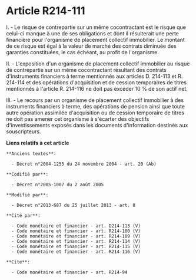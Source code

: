# Article R214-111

I. - Le risque de contrepartie sur un même cocontractant est le risque que celui-ci manque à une de ses obligations et dont
il résulterait une perte financière pour l'organisme de placement collectif immobilier. Le montant de ce risque est égal à la
valeur de marché des contrats diminuée des garanties constituées, le cas échéant, au profit de l'organisme. 

II. - L'exposition d'un organisme de placement collectif immobilier au risque de contrepartie sur un même cocontractant
résultant des contrats d'instruments financiers à terme mentionnés aux articles D. 214-113 et R. 214-114 et des opérations
d'acquisition et de cession temporaires de titres mentionnés à l'article R. 214-116 ne doit pas excéder 10 % de son actif
net. 

III. - Le recours par un organisme de placement collectif immobilier à des instruments financiers à terme, des opérations de
pension ainsi que toute autre opération assimilée d'acquisition ou de cession temporaire de titres ne doit pas amener cet
organisme à s'écarter des objectifs d'investissements exposés dans les documents d'information destinés aux souscripteurs.

**Liens relatifs à cet article**

	**Anciens textes**:

	  - Décret n°2004-1255 du 24 novembre 2004 - art. 20 (Ab)

	**Codifié par**:

	  - Décret n°2005-1007 du 2 août 2005

	**Modifié par**:

	  - Décret n°2013-687 du 25 juillet 2013 - art. 8

	**Cité par**:

	  - Code monétaire et financier - art. D214-113 (V)
	  - Code monétaire et financier - art. R214-100 (V)
	  - Code monétaire et financier - art. R214-109 (V)
	  - Code monétaire et financier - art. R214-114 (V)
	  - Code monétaire et financier - art. R214-115 (V)
	  - Code monétaire et financier - art. R214-116 (V)

	**Cite**:

	  - Code monétaire et financier - art. R214-94
